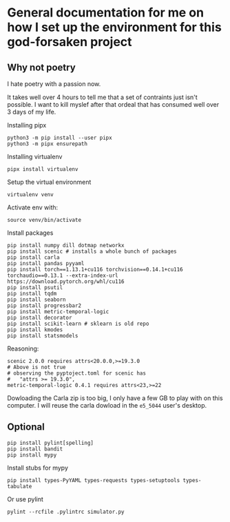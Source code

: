 # General documentation for me on how I set up the environment for this god-forsaken project

## Why not poetry
I hate poetry with a passion now.

It takes well over 4 hours to tell me that a set of contraints just isn't possible. I want to kill myslef after that ordeal that has consumed well over 3 days of my life.

Installing pipx

```
python3 -m pip install --user pipx
python3 -m pipx ensurepath
```


Installing virtualenv

```
pipx install virtualenv
```

Setup the virtual environment
```
virtualenv venv
```


Activate env with:
```
source venv/bin/activate
```


Install packages
```
pip install numpy dill dotmap networkx
pip install scenic # installs a whole bunch of packages
pip install carla
pip install pandas pyyaml
pip install torch==1.13.1+cu116 torchvision==0.14.1+cu116 torchaudio==0.13.1 --extra-index-url https://download.pytorch.org/whl/cu116
pip install psutil
pip install tqdm
pip install seaborn
pip install progressbar2
pip install metric-temporal-logic
pip install decorator
pip install scikit-learn # sklearn is old repo
pip install kmodes
pip install statsmodels
```


Reasoning:
```
scenic 2.0.0 requires attrs<20.0.0,>=19.3.0
# Above is not true
# observing the pyptoject.toml for scenic has
# 	"attrs >= 19.3.0",
metric-temporal-logic 0.4.1 requires attrs<23,>=22
```


Dowloading the Carla zip is too big, I only have a few GB to play with on this computer.
I will reuse the carla dowload in the `e5_5044` user's desktop.

## Optional

```
pip install pylint[spelling]
pip install bandit
pip install mypy
```

Install stubs for mypy
```
pip install types-PyYAML types-requests types-setuptools types-tabulate
```
Or use pylint
```
pylint --rcfile .pylintrc simulator.py
```